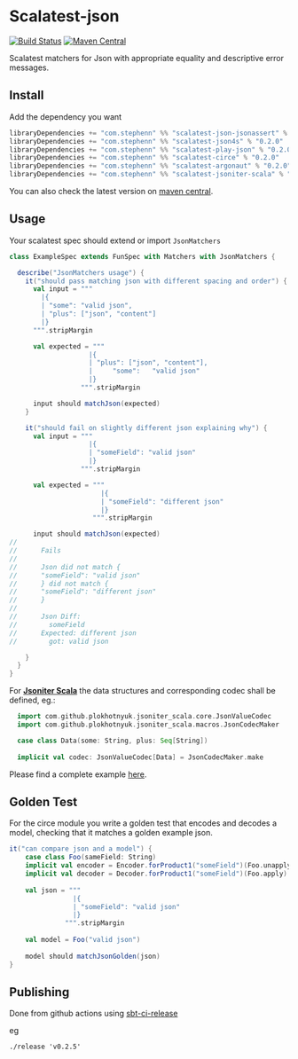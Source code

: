 Scalatest-json
===
[![Build Status](https://travis-ci.org/stephennancekivell/scalatest-json.svg?branch=master)](https://travis-ci.org/stephennancekivell/scalatest-json)
[![Maven Central](https://maven-badges.herokuapp.com/maven-central/com.stephenn/scalatest-argonaut_2.13/badge.svg)](https://maven-badges.herokuapp.com/maven-central/com.stephenn/scalatest-argonaut_2.13)


Scalatest matchers for Json with appropriate equality and descriptive error messages.

Install
---

Add the dependency you want
```sbt
libraryDependencies += "com.stephenn" %% "scalatest-json-jsonassert" % "0.2.0"
libraryDependencies += "com.stephenn" %% "scalatest-json4s" % "0.2.0"
libraryDependencies += "com.stephenn" %% "scalatest-play-json" % "0.2.0"
libraryDependencies += "com.stephenn" %% "scalatest-circe" % "0.2.0"
libraryDependencies += "com.stephenn" %% "scalatest-argonaut" % "0.2.0"
libraryDependencies += "com.stephenn" %% "scalatest-jsoniter-scala" % "0.2.0"
```

You can also check the latest version on [maven central](https://search.maven.org/search?q=com.stephenn%20scalatest).

Usage
---
Your scalatest spec should extend or import `JsonMatchers`

```scala
class ExampleSpec extends FunSpec with Matchers with JsonMatchers {

  describe("JsonMatchers usage") {
    it("should pass matching json with different spacing and order") {
      val input = """
        |{
        | "some": "valid json",
        | "plus": ["json", "content"]
        |}
      """.stripMargin

      val expected = """
                    |{
                    | "plus": ["json", "content"],
                    |     "some":   "valid json"
                    |}
                  """.stripMargin

      input should matchJson(expected)
    }

    it("should fail on slightly different json explaining why") {
      val input = """
                    |{
                    | "someField": "valid json"
                    |}
                  """.stripMargin

      val expected = """
                       |{
                       | "someField": "different json"
                       |}
                     """.stripMargin

      input should matchJson(expected)
//
//      Fails
//
//      Json did not match {
//      "someField": "valid json"
//      } did not match {
//      "someField": "different json"
//      }
//
//      Json Diff:
//        someField
//      Expected: different json
//        got: valid json

    }
  }
}

```

For **[Jsoniter Scala](https://github.com/plokhotnyuk/jsoniter-scala)** the data structures and corresponding codec shall be defined, eg.:

```scala
  import com.github.plokhotnyuk.jsoniter_scala.core.JsonValueCodec
  import com.github.plokhotnyuk.jsoniter_scala.macros.JsonCodecMaker

  case class Data(some: String, plus: Seq[String])
  
  implicit val codec: JsonValueCodec[Data] = JsonCodecMaker.make
```

Please find a complete example [here](jsoniter-scala/src/test/scala/com/stephenn/scalatest/jsoniterscala/ExampleSpec.scala).

Golden Test
---
For the circe module you write a golden test that encodes and decodes a model, checking that it matches a golden example json.
```scala
it("can compare json and a model") {
    case class Foo(sameField: String)
    implicit val encoder = Encoder.forProduct1("someField")(Foo.unapply)
    implicit val decoder = Decoder.forProduct1("someField")(Foo.apply)
    
    val json = """
                |{
                | "someField": "valid json"
                |}
              """.stripMargin
    
    val model = Foo("valid json")
    
    model should matchJsonGolden(json)
}
```

Publishing
---
Done from github actions using [sbt-ci-release](https://github.com/olafurpg/sbt-ci-release)

eg
```
./release 'v0.2.5'
```
